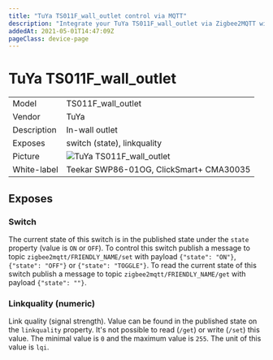```yaml
---
title: "TuYa TS011F_wall_outlet control via MQTT"
description: "Integrate your TuYa TS011F_wall_outlet via Zigbee2MQTT with whatever smart home infrastructure you are using without the vendors bridge or gateway."
addedAt: 2021-05-01T14:47:09Z
pageClass: device-page
---
```


<!-- !!!! -->
<!-- ATTENTION: This file is auto-generated through docgen! -->
<!-- You can only edit the "## Notes"-Section till next h1 (#) or h2 heading (##). -->
<!-- Do NOT use h1 or h2 heading within "## Notes"-Section. -->
<!-- !!!! -->

# TuYa TS011F_wall_outlet

|     |     |
|-----|-----|
| Model | TS011F_wall_outlet  |
| Vendor  | TuYa  |
| Description | In-wall outlet |
| Exposes | switch (state), linkquality |
| Picture | ![TuYa TS011F_wall_outlet](https://www.zigbee2mqtt.io/images/devices/TS011F_wall_outlet.jpg) |
| White-label | Teekar SWP86-01OG, ClickSmart+ CMA30035 |


<!-- Notes BEGIN: You can edit here. Add "## Notes" headline if not already present. -->



<!-- Notes END: Do not edit below this line -->


## Exposes

### Switch 
The current state of this switch is in the published state under the `state` property (value is `ON` or `OFF`).
To control this switch publish a message to topic `zigbee2mqtt/FRIENDLY_NAME/set` with payload `{"state": "ON"}`, `{"state": "OFF"}` or `{"state": "TOGGLE"}`.
To read the current state of this switch publish a message to topic `zigbee2mqtt/FRIENDLY_NAME/get` with payload `{"state": ""}`.

### Linkquality (numeric)
Link quality (signal strength).
Value can be found in the published state on the `linkquality` property.
It's not possible to read (`/get`) or write (`/set`) this value.
The minimal value is `0` and the maximum value is `255`.
The unit of this value is `lqi`.


